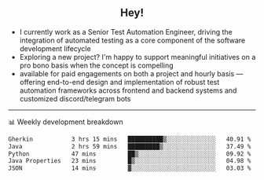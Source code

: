<h2 align="center">Hey!</h2>

- I currently work as a Senior Test Automation Engineer, driving the integration of automated testing as a core component of the software development lifecycle
- Exploring a new project? I'm happy to support meaningful initiatives on a pro bono basis when the concept is compelling
-  available for paid engagements on both a project and hourly basis — offering end-to-end design and implementation of robust test automation frameworks across frontend and backend systems and customized discord/telegram bots
  
  -------
  
📊 Weekly development breakdown

<!--START_SECTION:waka-->

```txt
Gherkin           3 hrs 15 mins   ██████████▒░░░░░░░░░░░░░░   40.91 %
Java              2 hrs 59 mins   █████████▒░░░░░░░░░░░░░░░   37.49 %
Python            47 mins         ██▒░░░░░░░░░░░░░░░░░░░░░░   09.92 %
Java Properties   23 mins         █▒░░░░░░░░░░░░░░░░░░░░░░░   04.98 %
JSON              14 mins         ▓░░░░░░░░░░░░░░░░░░░░░░░░   03.03 %
```

<!--END_SECTION:waka-->
